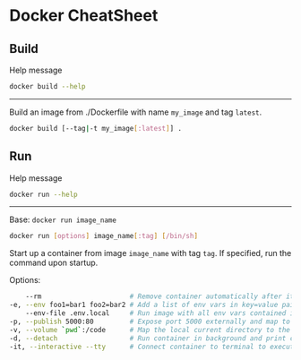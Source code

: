 # Docker CheatSheet


## Build
Help message
```bash
docker build --help
```

---

Build an image from ./Dockerfile with name `my_image` and tag `latest`.
```bash
docker build [--tag|-t my_image[:latest]] .
```

## Run
Help message
```bash
docker run --help
```

---

Base: `docker run image_name`
```bash
docker run [options] image_name[:tag] [/bin/sh]
```
Start up a container from image `image_name` with tag `tag`. If specified, run the command upon startup.

Options:
```bash
    --rm                      # Remove container automatically after it exits
-e, --env foo1=bar1 foo2=bar2 # Add a list of env vars in key=value pairs
    --env-file .env.local     # Run image with all env vars contained in `.env.local`
-p, --publish 5000:80         # Expose port 5000 externally and map to port 80 inside the container, accepts a list
-v, --volume `pwd`:/code      # Map the local current directory to the directory `/code` inside the container, accepts a list
-d, --detach                  # Run container in background and print container ID
-it, --interactive --tty      # Connect container to terminal to execute commands interactively
```
